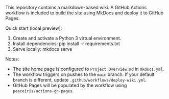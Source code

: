 This repository contains a markdown-based wiki. A GitHub Actions workflow is included to build the site using MkDocs and deploy it to GitHub Pages.

Quick start (local preview):

1. Create and activate a Python 3 virtual environment.
2. Install dependencies: pip install -r requirements.txt
3. Serve locally: mkdocs serve

Notes:
- The site home page is configured to `Project Overview.md` in `mkdocs.yml`.
- The workflow triggers on pushes to the `main` branch. If your default branch is different, update `.github/workflows/deploy-wiki.yml`.
- GitHub Pages will be populated by the workflow using `peaceiris/actions-gh-pages`.
